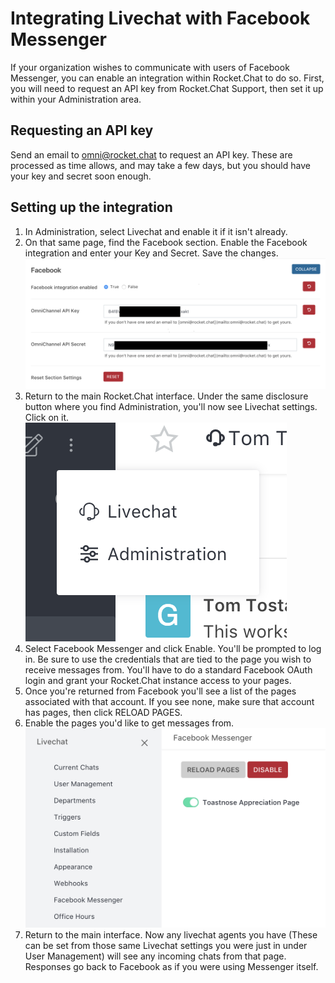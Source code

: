 # Integrating Livechat with Facebook Messenger

If your organization wishes to communicate with users of Facebook Messenger, you can enable an integration within Rocket.Chat to do so. First, you will need to request an API key from Rocket.Chat Support, then set it up within your Administration area.

## Requesting an API key

Send an email to [omni@rocket.chat](mailto:omni@rocket.chat) to request an API key. These are processed as time allows, and may take a few days, but you should have your key and secret soon enough.

## Setting up the integration

1. In Administration, select Livechat and enable it if it isn't already.
2. On that same page, find the Facebook section. Enable the Facebook integration and enter your Key and Secret. Save the changes. ![](../../../.gitbook/assets/image1.png)
3. Return to the main Rocket.Chat interface. Under the same disclosure button where you find Administration, you'll now see Livechat settings. Click on it. ![](../../../.gitbook/assets/image2.png)
4. Select Facebook Messenger and click Enable. You'll be prompted to log in. Be sure to use the credentials that are tied to the page you wish to receive messages from. You'll have to do a standard Facebook OAuth login and grant your Rocket.Chat instance access to your pages.
5. Once you're returned from Facebook you'll see a list of the pages associated with that account. If you see none, make sure that account has pages, then click RELOAD PAGES.
6. Enable the pages you'd like to get messages from. ![](<../../../.gitbook/assets/image3 (1).png>)
7. Return to the main interface. Now any livechat agents you have (These can be set from those same Livechat settings you were just in under User Management) will see any incoming chats from that page. Responses go back to Facebook as if you were using Messenger itself.
